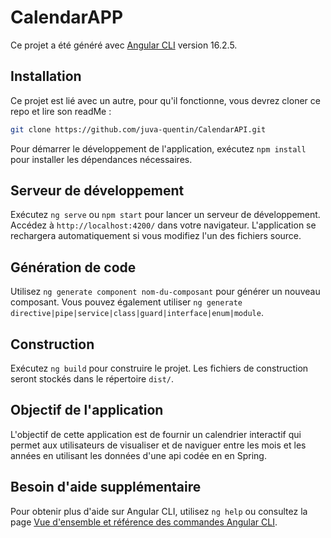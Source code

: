 # CalendarAPP

Ce projet a été généré avec [Angular CLI](https://github.com/angular/angular-cli) version 16.2.5.

## Installation

Ce projet est lié avec un autre, pour qu'il fonctionne, vous devrez cloner ce repo et lire son readMe : 
```bash
git clone https://github.com/juva-quentin/CalendarAPI.git
```
Pour démarrer le développement de l'application, exécutez `npm install` pour installer les dépendances nécessaires.

## Serveur de développement

Exécutez `ng serve` ou `npm start` pour lancer un serveur de développement. Accédez à `http://localhost:4200/` dans votre navigateur. L'application se rechargera automatiquement si vous modifiez l'un des fichiers source.

## Génération de code

Utilisez `ng generate component nom-du-composant` pour générer un nouveau composant. Vous pouvez également utiliser `ng generate directive|pipe|service|class|guard|interface|enum|module`.

## Construction

Exécutez `ng build` pour construire le projet. Les fichiers de construction seront stockés dans le répertoire `dist/`.

## Objectif de l'application

L'objectif de cette application est de fournir un calendrier interactif qui permet aux utilisateurs de visualiser et de naviguer entre les mois et les années en utilisant les données d'une api codée en en Spring.

## Besoin d'aide supplémentaire

Pour obtenir plus d'aide sur Angular CLI, utilisez `ng help` ou consultez la page [Vue d'ensemble et référence des commandes Angular CLI](https://angular.io/cli).
